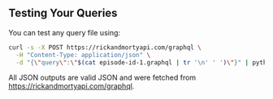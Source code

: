 ## Testing Your Queries

You can test any query file using:

```bash
curl -s -X POST https://rickandmortyapi.com/graphql \
  -H "Content-Type: application/json" \
  -d "{\"query\":\"$(cat episode-id-1.graphql | tr '\n' ' ')\"}" | python3 -m json.tool
```

All JSON outputs are valid JSON and were fetched from https://rickandmortyapi.com/graphql.

